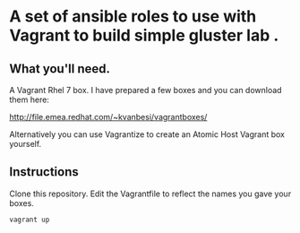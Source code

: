 A set of ansible roles to use with Vagrant to build simple gluster lab .
========================================================================


What you'll need.
----------------

A Vagrant Rhel 7 box. I have prepared a few boxes and you can download them here:

http://file.emea.redhat.com/~kvanbesi/vagrantboxes/


Alternatively you can use Vagrantize to create an Atomic Host Vagrant box yourself.



Instructions
------------

Clone this repository.
Edit the Vagrantfile to reflect the names you gave your boxes.

```
vagrant up 
```

